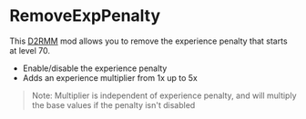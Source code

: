 # RemoveExpPenalty

This [D2RMM](https://www.nexusmods.com/diablo2resurrected/mods/169) mod allows you to remove the experience penalty that starts at level 70.

- Enable/disable the experience penalty
- Adds an experience multiplier from 1x up to 5x
> Note: Multiplier is independent of experience penalty, and will multiply the base values if the penalty isn't disabled
